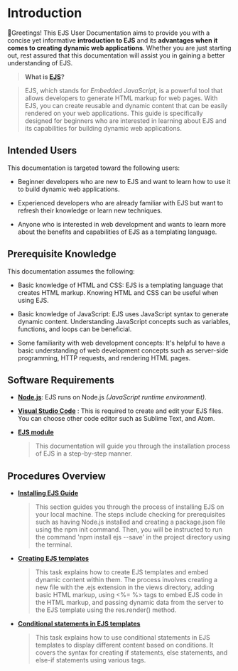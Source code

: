 # Introduction

👋Greetings! This EJS User Documentation aims to provide you with a concise yet informative **introduction to EJS** and its **advantages when it comes to creating dynamic web applications**. Whether you are just starting out, rest assured that this documentation will assist you in gaining a better understanding of EJS.

> **What is [EJS](https://ejs.co/)?**

> EJS, which stands for _Embedded JavaScript_, is a powerful tool that allows developers to generate HTML markup for web pages. With EJS, you can create reusable and dynamic content that can be easily rendered on your web applications. This guide is specifically designed for beginners who are interested in learning about EJS and its capabilities for building dynamic web applications.

## Intended Users

This documentation is targeted toward the following users:

- Beginner developers who are new to EJS and want to learn how to use it to build dynamic web applications.

- Experienced developers who are already familiar with EJS but want to refresh their knowledge or learn new techniques.

- Anyone who is interested in web development and wants to learn more about the benefits and capabilities of EJS as a templating language.

## Prerequisite Knowledge

This documentation assumes the following:

- Basic knowledge of HTML and CSS: EJS is a templating language that creates HTML markup. Knowing HTML and CSS can be useful when using EJS.

- Basic knowledge of JavaScript: EJS uses JavaScript syntax to generate dynamic content. Understanding JavaScript concepts such as variables, functions, and loops can be beneficial.

- Some familiarity with web development concepts: It's helpful to have a basic understanding of web development concepts such as server-side programming, HTTP requests, and rendering HTML pages.

## Software Requirements

- **[Node.js](https://nodejs.org/en)**: EJS runs on Node.js _(JavaScript runtime environment)_.

- **[Visual Studio Code](https://code.visualstudio.com/download)** : This is required to create and edit your EJS files. You can choose other code editor such as Sublime Text, and Atom.

- **[EJS module](https://www.npmjs.com/package/ejs)**
  > This documentation will guide you through the installation process of EJS in a step-by-step manner.

## Procedures Overview

- **[Installing EJS Guide](/EJS-Beginner-Guide/task1)**
  > This section guides you through the process of installing EJS on your local machine. The steps include checking for prerequisites such as having Node.js installed and creating a package.json file using the npm init command. Then, you will be instructed to run the command 'npm install ejs --save' in the project directory using the terminal.

- **[Creating EJS templates](/EJS-Beginner-Guide/task2)**
  > This task explains how to create EJS templates and embed dynamic content within them. The process involves creating a new file with the .ejs extension in the views directory, adding basic HTML markup, using <%= %> tags to embed EJS code in the HTML markup, and passing dynamic data from the server to the EJS template using the res.render() method.
- **[Conditional statements in EJS templates](/EJS-Beginner-Guide/task3)**
  > This task explains how to use conditional statements in EJS templates to display different content based on conditions. It covers the syntax for creating if statements, else statements, and else-if statements using various tags.


